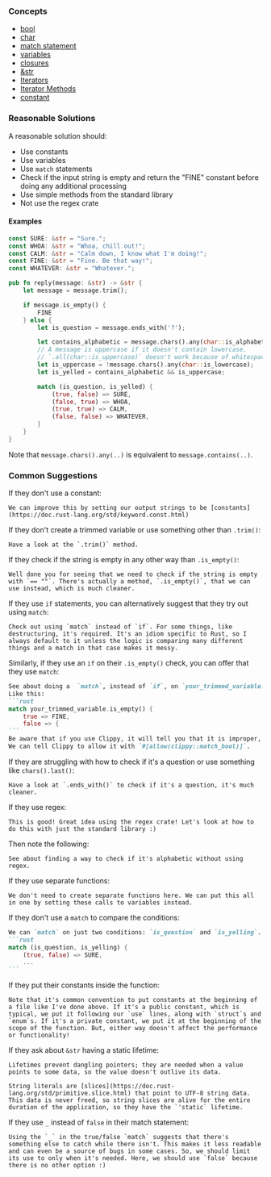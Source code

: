 ### Concepts

- [bool](https://doc.rust-lang.org/std/primitive.bool.html)
- [char](https://doc.rust-lang.org/std/char/index.html)
- [match statement](https://doc.rust-lang.org/1.2.0/book/match.html)
- [variables](https://doc.rust-lang.org/book/ch03-01-variables-and-mutability.html)
- [closures](https://doc.rust-lang.org/book/ch13-01-closures.html)
- [&str](https://doc.rust-lang.org/std/primitive.str.html)
- [Iterators](https://doc.rust-lang.org/std/iter/trait.Iterator.html)
- [Iterator Methods](https://doc.rust-lang.org/std/iter/trait.Iterator.html#provided-methods)
- [constant](https://doc.rust-lang.org/std/keyword.const.html)

### Reasonable Solutions

A reasonable solution should:

- Use constants
- Use variables
- Use `match` statements
- Check if the input string is empty and return the "FINE" constant
before doing any additional processing
- Use simple methods from the standard library
- Not use the regex crate

#### Examples

```rust
const SURE: &str = "Sure.";
const WHOA: &str = "Whoa, chill out!";
const CALM: &str = "Calm down, I know what I'm doing!";
const FINE: &str = "Fine. Be that way!";
const WHATEVER: &str = "Whatever.";

pub fn reply(message: &str) -> &str {
    let message = message.trim();

    if message.is_empty() {
        FINE
    } else {
        let is_question = message.ends_with('?');

        let contains_alphabetic = message.chars().any(char::is_alphabetic);
        // A message is uppercase if it doesn't contain lowercase.
        // `.all(char::is_uppercase)` doesn't work because of whitespace/punctuation
        let is_uppercase = !message.chars().any(char::is_lowercase);
        let is_yelled = contains_alphabetic && is_uppercase;

        match (is_question, is_yelled) {
            (true, false) => SURE,
            (false, true) => WHOA,
            (true, true) => CALM,
            (false, false) => WHATEVER,
        }
    }
}
```

Note that `message.chars().any(..)` is equivalent to `message.contains(..)`.

### Common Suggestions

If they don't use a constant:
```
We can improve this by setting our output strings to be [constants](https://doc.rust-lang.org/std/keyword.const.html)
```

If they don't create a trimmed variable or use something other than `.trim()`:
```
Have a look at the `.trim()` method.
```

If they check if the string is empty in any other way than `.is_empty()`:
```
Well done you for seeing that we need to check if the string is empty with `== ""`. There's actually a method, `.is_empty()`, that we can use instead, which is much cleaner.
```

If they use `if` statements, you can alternatively suggest that they try out using `match`:
```
Check out using `match` instead of `if`. For some things, like destructuring, it's required. It's an idiom specific to Rust, so I always default to it unless the logic is comparing many different things and a match in that case makes it messy.
```

Similarly, if they use an `if` on their `.is_empty()` check, you can offer that they use `match`:

````md
See about doing a  `match`, instead of `if`, on `your_trimmed_variable.is_empty()`. And, if it's `true`, instantly output our "Fine. Be that way!" constant. Then, everything else will be in the `false` arm.
Like this:
```rust
match your_trimmed_variable.is_empty() {
    true => FINE,
    false => {
```
Be aware that if you use Clippy, it will tell you that it is improper, it's purely a stylistic choice :)
We can tell Clippy to allow it with `#[allow(clippy::match_bool)]`.
````

If they are struggling with how to check if it's a question or use something like `chars().last()`:
```
Have a look at `.ends_with()` to check if it's a question, it's much cleaner.
```

If they use regex:
```
This is good! Great idea using the regex crate! Let's look at how to do this with just the standard library :)
```
Then note the following:
```
See about finding a way to check if it's alphabetic without using regex.
```

If they use separate functions:
```
We don't need to create separate functions here. We can put this all in one by setting these calls to variables instead.
```

If they don't use a `match` to compare the conditions:
````md
We can `match` on just two conditions: `is_question` and `is_yelling`. Like this:
```rust
match (is_question, is_yelling) {
    (true, false) => SURE,
    ...
```
````

If they put their constants inside the function:
```
Note that it's common convention to put constants at the beginning of a file like I've done above. If it's a public constant, which is typical, we put it following our `use` lines, along with `struct`s and `enum`s. If it's a private constant, we put it at the beginning of the scope of the function. But, either way doesn't affect the performance or functionality!
```

If they ask about `&str` having a static lifetime:
```
Lifetimes prevent dangling pointers; they are needed when a value points to some data, so the value doesn't outlive its data.

String literals are [slices](https://doc.rust-lang.org/std/primitive.slice.html) that point to UTF-8 string data. This data is never freed, so string slices are alive for the entire duration of the application, so they have the `'static` lifetime.
```

If they use `_` instead of `false` in their match statement:
```
Using the `_` in the true/false `match` suggests that there's something else to catch while there isn't. This makes it less readable and can even be a source of bugs in some cases. So, we should limit its use to only when it's needed. Here, we should use `false` because there is no other option :)
```
